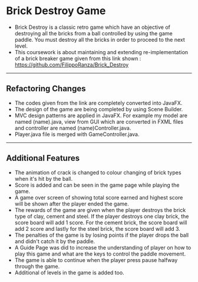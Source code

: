 # Brick Destroy Game #
* Brick Destroy is a classic retro game which have an objective of destroying all the bricks from a ball controlled by using the game paddle. You must destroy all the bricks in order to proceed to the next level.
* This coursework is about maintaining and extending re-implementation of a brick breaker game given from this link shown : https://github.com/FilippoRanza/Brick_Destroy
----
## Refactoring Changes ##
* The codes given from the link are completely converted into JavaFX.
* The design of the game are being completed by using Scene Builder.
* MVC design patterns are applied in JavaFX. For example my model are named (name).java, view from GUI which are converted in FXML files and controller are named (name)Controller.java.
* Player.java file is merged with GameController.java.

----
## Additional Features ##
* The animation of crack is changed to colour changing of brick types when it's hit by the ball.
* Score is added and can be seen in the game page while playing the game.
* A game over screen of showing total score earned and highest score will be shown after the player ended the game.
* The rewards of the game are given when the player destroys the brick type of clay, cement and steel. If the player destroys one clay brick, the score board will add 1 score. For the cement brick, the score board will add 2 score and lastly for the steel brick, the score board will add 3.
* The penalties of the game is by losing points if the player drops the ball and didn't catch it by the paddle.
* A Guide Page was did to increase the understanding of player on how to play this game and what are the keys to control the paddle movement.
* The game is able to continue when the player press pause halfway through the game.
* Additional of levels in the game is added too.
